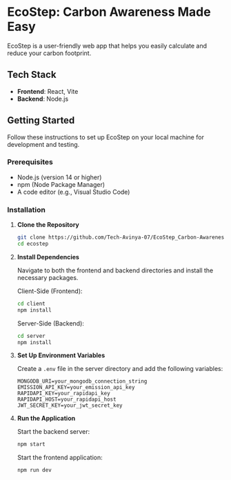 # EcoStep: Carbon Awareness Made Easy

EcoStep is a user-friendly web app that helps you easily calculate and reduce your carbon footprint.

## Tech Stack

- **Frontend**: React, Vite
- **Backend**: Node.js

## Getting Started

Follow these instructions to set up EcoStep on your local machine for development and testing.

### Prerequisites

- Node.js (version 14 or higher)
- npm (Node Package Manager)
- A code editor (e.g., Visual Studio Code)

### Installation

1. **Clone the Repository**

   ```bash
   git clone https://github.com/Tech-Avinya-07/EcoStep_Carbon-Awareness-Made-Easy.git
   cd ecostep
   ```

2. **Install Dependencies**

   Navigate to both the frontend and backend directories and install the necessary packages.

   Client-Side (Frontend):

   ```bash
   cd client
   npm install
   ```

   Server-Side (Backend):

   ```bash
   cd server
   npm install
   ```

3. **Set Up Environment Variables**

   Create a `.env` file in the server directory and add the following variables:

   ```plaintext
   MONGODB_URI=your_mongodb_connection_string
   EMISSION_API_KEY=your_emission_api_key
   RAPIDAPI_KEY=your_rapidapi_key
   RAPIDAPI_HOST=your_rapidapi_host
   JWT_SECRET_KEY=your_jwt_secret_key
   ```

4. **Run the Application**

   Start the backend server:

   ```bash
   npm start
   ```

   Start the frontend application:

   ```bash
   npm run dev
   ```
